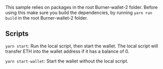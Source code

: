 This sample relies on packages in the root Burner-wallet-2 folder. Before using this make sure you build the dependencies, by running `yarn run build` in the root Burner-wallet-2 folder.

## Scripts

`yarn start`: Run the local script, then start the wallet. The local script will transfer ETH into the wallet address if it has a balance of 0.

`yarn start-wallet`: Start the wallet without the local script.
